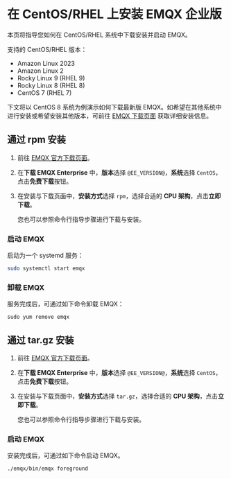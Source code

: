 # 在 CentOS/RHEL 上安装 EMQX 企业版

本页将指导您如何在 CentOS/RHEL 系统中下载安装并启动 EMQX。

支持的 CentOS/RHEL 版本：

- Amazon Linux 2023
- Amazon Linux 2
- Rocky Linux 9 (RHEL 9)
- Rocky Linux 8 (RHEL 8)
- CentOS 7 (RHEL 7)

下文将以 CentOS 8 系统为例演示如何下载最新版 EMQX。如希望在其他系统中进行安装或希望安装其他版本，可前往 [EMQX 下载页面](https://www.emqx.com/zh/try?product=enterprise) 获取详细安装信息。

## 通过 rpm 安装

1. 前往 [EMQX 官方下载页面](https://www.emqx.com/zh/try?product=enterprise&currentVersion=@EE_VERSION@&currentOS=CentOS=currentOS=Centos8&utm_source=docs.emqx.com&utm_medium=referral&utm_campaign=enterprise-docs-install-to-try-enterprise)。

2. 在**下载 EMQX Enterprise** 中，**版本**选择 `@EE_VERSION@`，**系统**选择 `CentOS`，点击**免费下载**按钮。

3. 在安装与下载页面中，**安装方式**选择 `rpm`，选择合适的 **CPU 架构**，点击**立即下载**。

   您也可以参照命令行指导步骤进行下载与安装。

### 启动 EMQX

启动为一个 systemd 服务：

```bash
sudo systemctl start emqx
```

### 卸载 EMQX

服务完成后，可通过如下命令卸载 EMQX：

```shell
sudo yum remove emqx
```

## 通过 tar.gz 安装


1. 前往 [EMQX 官方下载页面](https://www.emqx.com/zh/try?product=enterprise&currentVersion=@EE_VERSION@&currentOS=CentOS=currentOS=Centos8&utm_source=docs.emqx.com&utm_medium=referral&utm_campaign=enterprise-docs-install-to-try-enterprise)。

2. 在**下载 EMQX Enterprise** 中，**版本**选择 `@EE_VERSION@`，**系统**选择 `CentOS`，点击**免费下载**按钮。

3. 在安装与下载页面中，**安装方式**选择 `tar.gz`，选择合适的 **CPU 架构**，点击**立即下载**。

   您也可以参照命令行指导步骤进行下载与安装。

### 启动 EMQX

安装完成后，可通过如下命令启动 EMQX。

```
./emqx/bin/emqx foreground
```
